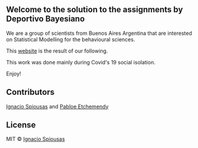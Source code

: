 ## Welcome to the solution to the assignments by Deportivo Bayesiano

We are a group of scientists from Buenos Aires Argentina that are interested on Statistical Modelling for the behavioural sciences.

This [website](https://spiousas.github.io/StatisticalRethinking_2ed_Assignments/) is the result of our following.

This work was done mainly during Covid's 19 social isolation.

Enjoy!

## Contributors

[Ignacio Spiousas](www.github.com/spiousas) and [Pabloe Etchemendy](www.github.com/petcheme)

## License

MIT © [Ignacio Spiousas](www.github.com/spiousas)

